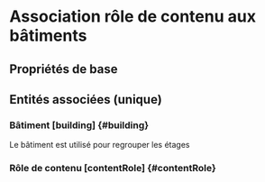 # Association rôle de contenu aux bâtiments
<!--- THIS FILE IS GENERATED PLEASE DO NOT EDIT IT DIRECTLY --->



## Propriétés de base



## Entités associées (unique)

### Bâtiment [building] {#building}
        
Le bâtiment est utilisé pour regrouper les étages
### Rôle de contenu [contentRole] {#contentRole}
        





